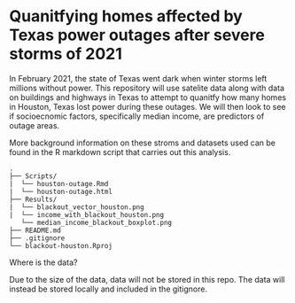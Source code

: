 # Quanitfying homes affected by Texas power outages after severe storms of 2021

In February 2021, the state of Texas went dark when winter storms left millions without power. This repository will use satelite data along with data on buildings and highways in Texas to attempt to quanitfy how many homes in Houston, Texas lost power during these outages. We will then look to see if socioecnomic factors, specifically median income, are predictors of outage areas.

More background information on these stroms and datasets used can be found in the R markdown script that carries out this analysis.


```
.
├── Scripts/                    
|  └── houston-outage.Rmd     
|  └── houston-outage.html
├── Results/                    
|  └── blackout_vector_houston.png    
|  └── income_with_blackout_houston.png
   └── median_income_blackout_boxplot.png 
├── README.md
├── .gitignore
└── blackout-houston.Rproj
```

Where is the data?

Due to the size of the data, data will not be stored in this repo. The data will instead be stored locally and included in the gitignore.
